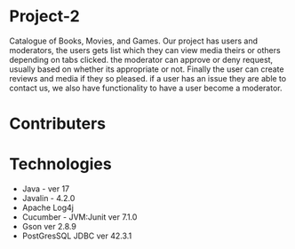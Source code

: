 # Project-2
Catalogue of Books, Movies, and Games. Our project has users and moderators, the users gets list which they can view media theirs or others depending on tabs clicked. the moderator can approve or deny request, usually based on whether its appropriate or not. Finally the user can create reviews and media if they so pleased. if a user has an issue they are able to contact us, we also have functionality to have a user become a moderator. 

# Contributers


# Technologies
- Java - ver 17
- Javalin - 4.2.0
- Apache Log4j
- Cucumber - JVM:Junit ver 7.1.0
- Gson ver 2.8.9
- PostGresSQL JDBC ver 42.3.1
